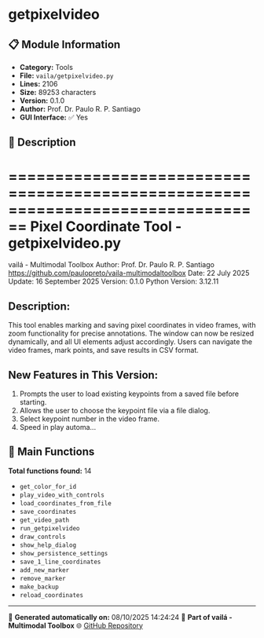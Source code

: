# getpixelvideo

## 📋 Module Information

- **Category:** Tools
- **File:** `vaila/getpixelvideo.py`
- **Lines:** 2106
- **Size:** 89253 characters
- **Version:** 0.1.0
- **Author:** Prof. Dr. Paulo R. P. Santiago
- **GUI Interface:** ✅ Yes

## 📖 Description


================================================================================
Pixel Coordinate Tool - getpixelvideo.py
================================================================================
vailá - Multimodal Toolbox
Author: Prof. Dr. Paulo R. P. Santiago
https://github.com/paulopreto/vaila-multimodaltoolbox
Date: 22 July 2025
Update: 16 September 2025
Version: 0.1.0
Python Version: 3.12.11

Description:
------------
This tool enables marking and saving pixel coordinates in video frames, with
zoom functionality for precise annotations. The window can now be resized dynamically,
and all UI elements adjust accordingly. Users can navigate the video frames, mark
points, and save results in CSV format.

New Features in This Version:
------------------------------
1. Prompts the user to load existing keypoints from a saved file before starting.
2. Allows the user to choose the keypoint file via a file dialog.
3. Select keypoint number in the video frame.
4. Speed in play automa...

## 🔧 Main Functions

**Total functions found:** 14

- `get_color_for_id`
- `play_video_with_controls`
- `load_coordinates_from_file`
- `save_coordinates`
- `get_video_path`
- `run_getpixelvideo`
- `draw_controls`
- `show_help_dialog`
- `show_persistence_settings`
- `save_1_line_coordinates`
- `add_new_marker`
- `remove_marker`
- `make_backup`
- `reload_coordinates`




---

📅 **Generated automatically on:** 08/10/2025 14:24:24
🔗 **Part of vailá - Multimodal Toolbox**
🌐 [GitHub Repository](https://github.com/vaila-multimodaltoolbox/vaila)
